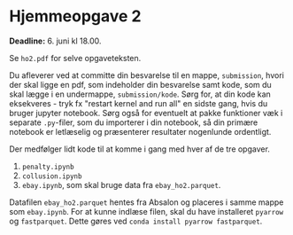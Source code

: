 # Hjemmeopgave 2

**Deadline:** 6. juni kl 18.00. 

Se `ho2.pdf` for selve opgaveteksten. 

Du afleverer ved at committe din besvarelse til en mappe, `submission`, hvori der skal ligge en pdf, som indeholder din besvarelse samt kode, som du skal lægge i en undermappe, `submission/kode`. Sørg for, at din kode kan eksekveres - tryk fx "restart kernel and run all" en sidste gang, hvis du bruger jupyter notebook. Sørg også for eventuelt at pakke funktioner væk i separate `.py`-filer, som du importerer i din notebook, så din primære notebook er letlæselig og præsenterer resultater nogenlunde ordentligt. 

Der medfølger lidt kode til at komme i gang med hver af de tre opgaver. 
1. `penalty.ipynb`
2. `collusion.ipynb`
3. `ebay.ipynb`, som skal bruge data fra `ebay_ho2.parquet`. 

Datafilen `ebay_ho2.parquet` hentes fra Absalon og placeres i samme mappe som `ebay.ipynb`. For at kunne indlæse filen, skal du have installeret `pyarrow` og `fastparquet`. Dette gøres ved `conda install pyarrow fastparquet`.  
